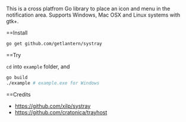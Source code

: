 This is a cross platfrom Go library to place an icon and menu in the notification area.
Supports Windows, Mac OSX and Linux systems with gtk+.

==Install

```sh
go get github.com/getlantern/systray
```

==Try

`cd` into `example` folder, and

```sh
go build
./example # example.exe for Windows
```

==Credits

- https://github.com/xilp/systray
- https://github.com/cratonica/trayhost
